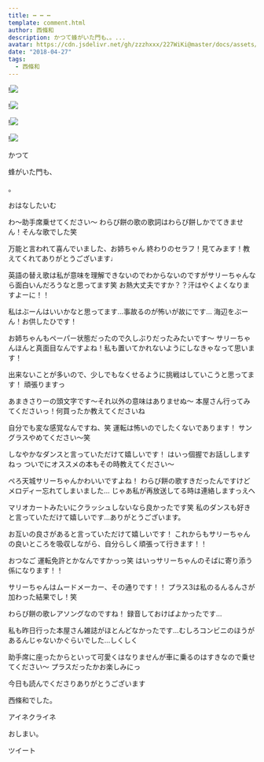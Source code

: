 ```yaml
---
title: ┅ ┅ ┅
template: comment.html
author: 西條和
description: かつて蜂がいた門も、。...
avatar: https://cdn.jsdelivr.net/gh/zzzhxxx/227WiKi@master/docs/assets/photo/avatar/nagomi.jpg
date: "2018-04-27"
tags:
  - 西條和
---
```


!![](https://cdn.jsdelivr.net/gh/227WiKi/227WiKi-image@master/blog-image/nagomi-2018-04-27_1.jpg)

!![](https://cdn.jsdelivr.net/gh/227WiKi/227WiKi-image@master/blog-image/nagomi-2018-04-27_2.jpg)

!![](https://cdn.jsdelivr.net/gh/227WiKi/227WiKi-image@master/blog-image/nagomi-2018-04-27_3.jpg)

!![](https://cdn.jsdelivr.net/gh/227WiKi/227WiKi-image@master/blog-image/nagomi-2018-04-27_4.jpg)
























































かつて







蜂がいた門も、





















。

























おはなしたいむ





わ〜助手席乗せてください〜
わらび餅の歌の歌詞はわらび餅しかでてきません！そんな歌でした笑





万能と言われて喜んでいました、お姉ちゃん
終わりのセラフ！見てみます！教えてくれてありがとうございます♩





英語の替え歌は私が意味を理解できないのでわからないのですがサリーちゃんなら面白いんだろうなと思ってます笑
お熱大丈夫ですか？？汗はやくよくなりますよーに！！





私はぶーんはいいかなと思ってます…事故るのが怖いが故にです…
海辺をぶーん！お供したひです！







お姉ちゃんもペーパー状態だったので久しぶりだったみたいです〜
サリーちゃんほんと真面目なんですよね！私も置いてかれないようにしなきゃなって思います！




出来ないことが多いので、少しでもなくせるように挑戦はしていこうと思ってます！
頑張りますっ



あまきさりーの頭文字です〜それ以外の意味はありませぬ〜
本屋さん行ってみてくださいっ！何買ったか教えてくださいね





自分でも変な感覚なんですね、笑
運転は怖いのでしたくないであります！
サングラスやめてください〜笑




しなやかなダンスと言っていただけて嬉しいです！
はいっ個握でお話ししますねっ
ついでにオススメの本もその時教えてください〜





ぺろ天城サリーちゃんかわいいですよね！
わらび餅の歌すきだったんですけどメロディー忘れてしまいました…
じゃあ私が再放送してる時は連絡しますっえへ





マリオカートみたいにクラッシュしないなら良かったです笑
私のダンスも好きと言っていただけて嬉しいです…ありがとうございます。







お互いの良さがあると言っていただけて嬉しいです！
これからもサリーちゃんの良いところを吸収しながら、自分らしく頑張って行きます！！





おつなご
運転免許とかなんですかっっ笑
はいっサリーちゃんのそばに寄り添う係になります！！





サリーちゃんはムードメーカー、その通りです！！
プラス3は私のるんるんさが加わった結果でし！笑



わらび餅の歌レアソングなのですね！
録音しておけばよかったです…




私も昨日行った本屋さん雑誌がほとんどなかったです…むしろコンビニのほうがあるんじゃないかぐらいでした…しくしく





助手席に座ったからといって可愛くはなりませんが車に乗るのはすきなので乗せてください〜
プラスだったかお楽しみにっ








今日も読んでくださりありがとうございます









西條和でした。













アイネクライネ

















おしまい。


ツイート




